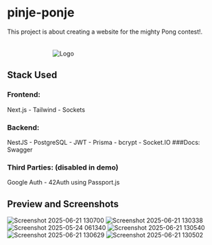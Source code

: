 # pinje-ponje
This project is about creating a website for the mighty Pong contest!.</br></br></br>
&nbsp;&nbsp;&nbsp;&nbsp;&nbsp;&nbsp;&nbsp;&nbsp;&nbsp;&nbsp;&nbsp;&nbsp;&nbsp;&nbsp;&nbsp;&nbsp;&nbsp;&nbsp;&nbsp;&nbsp;&nbsp;&nbsp;&nbsp;&nbsp;&nbsp;&nbsp;&nbsp;![Logo](https://github.com/yabtaour/pinje-ponje/assets/95212223/5b4d821c-53b3-4375-9222-04f4ab6cf1cc)


## Stack Used
### Frontend: 
Next.js - Tailwind - Sockets
### Backend: 
NestJS - PostgreSQL - JWT - Prisma - bcrypt - Socket.IO
###Docs:
Swagger
### Third Parties: (disabled in demo)
Google Auth - 42Auth using Passport.js


## Preview and Screenshots
![Screenshot 2025-06-21 130700](https://github.com/user-attachments/assets/e39a9070-59ac-4a67-83c6-59db3fd5a392)
![Screenshot 2025-06-21 130338](https://github.com/user-attachments/assets/451f4046-ec3f-4396-815f-58ebba2d22dc)
![Screenshot 2025-05-24 061340](https://github.com/user-attachments/assets/c4e7bdef-17ac-43ff-b4e0-675336ef955a)
![Screenshot 2025-06-21 130540](https://github.com/user-attachments/assets/704b8503-daed-4d71-a9c7-847e36b50de2)
![Screenshot 2025-06-21 130629](https://github.com/user-attachments/assets/1f4aed6e-c9fe-4208-b8de-2525171e5b55)
![Screenshot 2025-06-21 130502](https://github.com/user-attachments/assets/b6bf0925-aa5e-4d51-bf4f-dd44b49a01a3)
